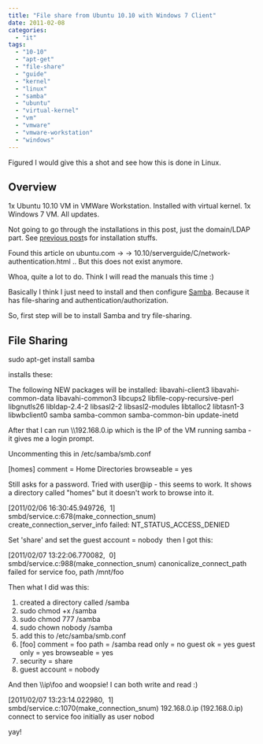 ```yaml
---
title: "File share from Ubuntu 10.10 with Windows 7 Client"
date: 2011-02-08
categories: 
  - "it"
tags: 
  - "10-10"
  - "apt-get"
  - "file-share"
  - "guide"
  - "kernel"
  - "linux"
  - "samba"
  - "ubuntu"
  - "virtual-kernel"
  - "vm"
  - "vmware"
  - "vmware-workstation"
  - "windows"
---
```


Figured I would give this a shot and see how this is done in Linux.

## Overview

1x Ubuntu 10.10 VM in VMWare Workstation. Installed with virtual kernel. 1x Windows 7 VM. All updates.

Not going to go through the installations in this post, just the domain/LDAP part. See [previous post](http://www.guldmyr.com/blog/tag/ubuntu/ "tag ubuntu")s for installation stuffs.

Found this article on ubuntu.com -> -> 10.10/serverguide/C/network-authentication.html .. But this does not exist anymore.

Whoa, quite a lot to do. Think I will read the manuals this time :)

Basically I think I just need to install and then configure [Samba](http://www.samba.org/samba/docs/SambaIntro.html "samba intro"). Because it has file-sharing and authentication/authorization.

So, first step will be to install Samba and try file-sharing.

## File Sharing

sudo apt-get install samba

installs these:

The following NEW packages will be installed: libavahi-client3 libavahi-common-data libavahi-common3 libcups2 libfile-copy-recursive-perl libgnutls26 libldap-2.4-2 libsasl2-2 libsasl2-modules libtalloc2 libtasn1-3 libwbclient0 samba samba-common samba-common-bin update-inetd

After that I can run \\\\192.168.0.ip which is the IP of the VM running samba - it gives me a login prompt.

Uncommenting this in /etc/samba/smb.conf

\[homes\] comment = Home Directories browseable = yes

Still asks for a password. Tried with user@ip - this seems to work. It shows a directory called "homes" but it doesn't work to browse into it.

\[2011/02/06 16:30:45.949726,  1\] smbd/service.c:678(make\_connection\_snum) create\_connection\_server\_info failed: NT\_STATUS\_ACCESS\_DENIED

Set 'share' and set the guest account = nobody  then I got this:

\[2011/02/07 13:22:06.770082,  0\] smbd/service.c:988(make\_connection\_snum) canonicalize\_connect\_path failed for service foo, path /mnt/foo

Then what I did was this:

1. created a directory called /samba
2. sudo chmod +x /samba
3. sudo chmod 777 /samba
4. sudo chown nobody /samba
5. add this to /etc/samba/smb.conf
6. \[foo\] comment = foo path = /samba read only = no guest ok = yes guest only = yes browseable = yes
7. security = share
8. guest account = nobody

And then \\\\ip\\foo and woopsie! I can both write and read :)

\[2011/02/07 13:23:14.022980,  1\] smbd/service.c:1070(make\_connection\_snum) 192.168.0.ip (192.168.0.ip) connect to service foo initially as user nobod

yay!
